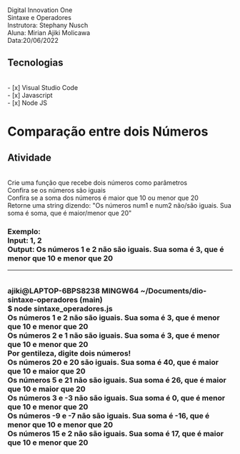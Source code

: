 <p>
<br>  Digital Innovation One 
<br>  Sintaxe e Operadores
<br>  Instrutora: Stephany Nusch
<br>  Aluna: Mirian Ajiki Molicawa
<br>  Data:20/06/2022 
</p>

<h2> Tecnologias </h2>
<br> - [x] Visual Studio Code 
<br> - [x] Javascript 
<br> - [x] Node JS


<h1>Comparação entre dois Números</h1>
<p>
<h2>Atividade</h2>
<br> Crie uma função que recebe dois números como parâmetros
<br> Confira se os números são iguais
<br> Confira se a soma dos números é maior que 10 ou menor que 20
<br> Retorne uma string dizendo: "Os números num1 e num2 não/são iguais. Sua soma é soma, que é maior/menor que 20"

<h3>Exemplo:
<br> Input: 1, 2
<br> Output: Os números 1 e 2 não são iguais. Sua soma é 3, que é menor que 10 e menor que 20

-----------------------------------------------------------------------------------------------------


<br>ajiki@LAPTOP-6BPS8238 MINGW64 ~/Documents/dio-sintaxe-operadores (main)
<br> $ node sintaxe_operadores.js
<br> Os números 1 e 2 não são iguais.  Sua soma é 3, que é menor que 10 e menor que 20
<br> Os números 2 e 1 não são iguais.  Sua soma é 3, que é menor que 10 e menor que 20
<br> Por gentileza, digite dois números!
<br> Os números 20 e 20  são iguais.  Sua soma é 40, que é maior que 10 e maior que 20
<br> Os números 5 e 21 não são iguais.  Sua soma é 26, que é maior que 10 e maior que 20
<br> Os números 3 e -3 não são iguais.  Sua soma é 0, que é menor que 10 e menor que 20
<br> Os números -9 e -7 não são iguais.  Sua soma é -16, que é menor que 10 e menor que 20
<br> Os números 15 e 2 não são iguais.  Sua soma é 17, que é maior que 10 e menor que 20


